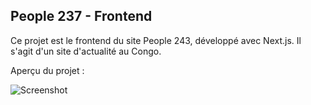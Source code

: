 ## People 237 - Frontend

Ce projet est le frontend du site People 243, développé avec Next.js. Il s'agit d'un site d'actualité au Congo.

Aperçu du projet :

![Screenshot](images/screenshot.png)

